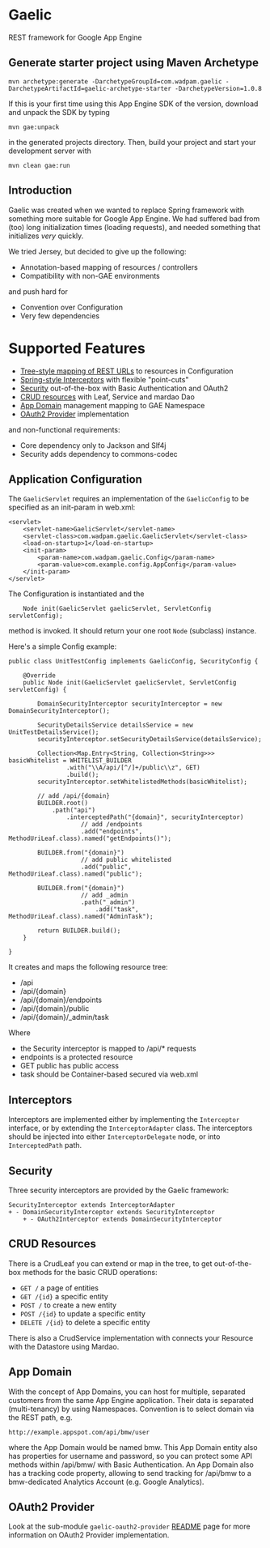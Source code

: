 Gaelic
======

REST framework for Google App Engine

Generate starter project using Maven Archetype
----------------------------------------------
    
    mvn archetype:generate -DarchetypeGroupId=com.wadpam.gaelic -DarchetypeArtifactId=gaelic-archetype-starter -DarchetypeVersion=1.0.8
    
If this is your first time using this App Engine SDK of the version, download and unpack the SDK by typing
    
    mvn gae:unpack
    
in the generated projects directory. Then, build your project and start your development server with
    
    mvn clean gae:run
    
Introduction
------------

Gaelic was created when we wanted to replace Spring framework with something
more suitable for Google App Engine. We had suffered bad from (too) long initialization
times (loading requests), and needed something that initializes _very_ quickly.

We tried Jersey, but decided to give up the following:
* Annotation-based mapping of resources / controllers
* Compatibility with non-GAE environments

and push hard for
* Convention over Configuration
* Very few dependencies

Supported Features
==================
* [Tree-style mapping of REST URLs](#application-configuration) to resources in Configuration
* [Spring-style Interceptors](#interceptors) with flexible "point-cuts"
* [Security](#security) out-of-the-box with Basic Authentication and OAuth2
* [CRUD resources](#crud-resources) with Leaf, Service and mardao Dao
* [App Domain](#app-domain) management mapping to GAE Namespace
* [OAuth2 Provider](#oauth2-provider) implementation

and non-functional requirements:

* Core dependency only to Jackson and Slf4j
* Security adds dependency to commons-codec

Application Configuration
-------------------------
The `GaelicServlet` requires an implementation of the `GaelicConfig` to be specified
as an init-param in web.xml:
    
    <servlet>
        <servlet-name>GaelicServlet</servlet-name>
        <servlet-class>com.wadpam.gaelic.GaelicServlet</servlet-class>
        <load-on-startup>1</load-on-startup>
        <init-param> 
            <param-name>com.wadpam.gaelic.Config</param-name> 
            <param-value>com.example.config.AppConfig</param-value> 
        </init-param> 
    </servlet>
    
The Configuration is instantiated and the 
    
        Node init(GaelicServlet gaelicServlet, ServletConfig servletConfig);
        
method is invoked. It should return your one root `Node` (subclass) instance.

Here's a simple Config example:
    
    public class UnitTestConfig implements GaelicConfig, SecurityConfig {

        @Override
        public Node init(GaelicServlet gaelicServlet, ServletConfig servletConfig) {

            DomainSecurityInterceptor securityInterceptor = new DomainSecurityInterceptor();

            SecurityDetailsService detailsService = new UnitTestDetailsService();
            securityInterceptor.setSecurityDetailsService(detailsService);

            Collection<Map.Entry<String, Collection<String>>> basicWhitelist = WHITELIST_BUILDER
                    .with("\\A/api/[^/]+/public\\z", GET)
                    .build();
            securityInterceptor.setWhitelistedMethods(basicWhitelist);

            // add /api/{domain}
            BUILDER.root()
                .path("api")
                    .interceptedPath("{domain}", securityInterceptor)
                        // add /endpoints
                        .add("endpoints", MethodUriLeaf.class).named("getEndpoints()");

            BUILDER.from("{domain}")
                        // add public whitelisted
                        .add("public", MethodUriLeaf.class).named("public");

            BUILDER.from("{domain}")
                        // add _admin
                        .path("_admin")
                            .add("task", MethodUriLeaf.class).named("AdminTask");

            return BUILDER.build();
        }

    }
    
It creates and maps the following resource tree:

* /api
* /api/{domain}
* /api/{domain}/endpoints
* /api/{domain}/public
* /api/{domain}/_admin/task

Where
* the Security interceptor is mapped to /api/* requests
* endpoints is a protected resource
* GET public has public access
* task should be Container-based secured via web.xml

Interceptors
------------
Interceptors are implemented either by implementing the `Interceptor` interface,
or by extending the `InterceptorAdapter` class.
The interceptors should be injected into either `InterceptorDelegate` node,
or into `InterceptedPath` path.

Security
------------
Three security interceptors are provided by the Gaelic framework:
    
    SecurityInterceptor extends InterceptorAdapter
    + - DomainSecurityInterceptor extends SecurityInterceptor
        + - OAuth2Interceptor extends DomainSecurityInterceptor
        
CRUD Resources
---------------
There is a CrudLeaf you can extend or map in the tree, to get out-of-the-box
methods for the basic CRUD operations:
* `GET /` a page of entities
* `GET /{id}` a specific entity
* `POST /` to create a new entity
* `POST /{id}` to update a specific entity
* `DELETE /{id}` to delete a specific entity

There is also a CrudService implementation with connects your Resource with the
Datastore using Mardao.

App Domain
---------------
With the concept of App Domains, you can host for multiple, separated customers
from the same App Engine application. Their data is separated (multi-tenancy) by
using Namespaces. Convention is to select domain via the REST path, e.g.

    http://example.appspot.com/api/bmw/user
    
where the App Domain would be named bmw. This App Domain entity also has properties
for username and password, so you can protect some API methods within /api/bmw/ with
Basic Authentication.
An App Domain also has a tracking code property, allowing to send tracking for /api/bmw
to a bmw-dedicated Analytics Account (e.g. Google Analytics).

OAuth2 Provider
---------------
Look at the sub-module `gaelic-oauth2-provider` [README](https://github.com/sosandstrom/gaelic/tree/master/gaelic-oauth2-provider) page for more information on OAuth2 Provider implementation.
